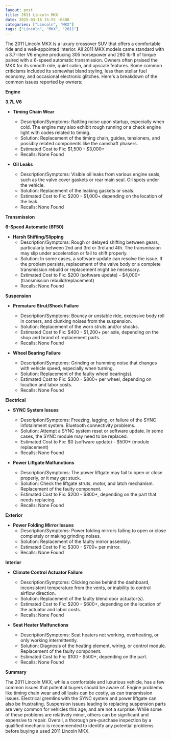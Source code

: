 ```yaml
---
layout: post
title: 2011 Lincoln MKX
date: 2025-03-16 15:55 -0400
categories: ["Lincoln", "MKX"]
tags: ["Lincoln", "MKX", "2011"]
---
```

The 2011 Lincoln MKX is a luxury crossover SUV that offers a comfortable ride and a well-appointed interior. All 2011 MKX models came standard with a 3.7-liter V6 engine producing 305 horsepower and 280 lb-ft of torque paired with a 6-speed automatic transmission. Owners often praised the MKX for its smooth ride, quiet cabin, and upscale features. Some common criticisms included its somewhat bland styling, less than stellar fuel economy, and occasional electronic glitches. Here's a breakdown of the common issues reported by owners:

**Engine**

**3.7L V6**

*   **Timing Chain Wear**
    *   Description/Symptoms: Rattling noise upon startup, especially when cold. The engine may also exhibit rough running or a check engine light with codes related to timing.
    *   Solution: Replacement of the timing chain, guides, tensioners, and possibly related components like the camshaft phasers.
    *   Estimated Cost to Fix: $1,500 - $3,000+
    *   Recalls: None Found

*   **Oil Leaks**
    *   Description/Symptoms: Visible oil leaks from various engine seals, such as the valve cover gaskets or rear main seal. Oil spots under the vehicle.
    *   Solution: Replacement of the leaking gaskets or seals.
    *   Estimated Cost to Fix: $200 - $1,000+ depending on the location of the leak.
    *   Recalls: None Found

**Transmission**

**6-Speed Automatic (6F50)**

*   **Harsh Shifting/Slipping**
    *   Description/Symptoms: Rough or delayed shifting between gears, particularly between 2nd and 3rd or 3rd and 4th. The transmission may slip under acceleration or fail to shift properly.
    *   Solution: In some cases, a software update can resolve the issue. If the problem persists, replacement of the valve body or a complete transmission rebuild or replacement might be necessary.
    *   Estimated Cost to Fix: $200 (software update) - $4,000+ (transmission rebuild/replacement)
    *   Recalls: None Found

**Suspension**

*   **Premature Strut/Shock Failure**
    *   Description/Symptoms: Bouncy or unstable ride, excessive body roll in corners, and clunking noises from the suspension.
    *   Solution: Replacement of the worn struts and/or shocks.
    *   Estimated Cost to Fix: $400 - $1,200+ per axle, depending on the shop and brand of replacement parts.
    *   Recalls: None Found

*   **Wheel Bearing Failure**
    *   Description/Symptoms: Grinding or humming noise that changes with vehicle speed, especially when turning.
    *   Solution: Replacement of the faulty wheel bearing(s).
    *   Estimated Cost to Fix: $300 - $800+ per wheel, depending on location and labor costs.
    *   Recalls: None Found

**Electrical**

*   **SYNC System Issues**
    *   Description/Symptoms: Freezing, lagging, or failure of the SYNC infotainment system. Bluetooth connectivity problems.
    *   Solution: Attempt a SYNC system reset or software update. In some cases, the SYNC module may need to be replaced.
    *   Estimated Cost to Fix: $0 (software update) - $500+ (module replacement)
    *   Recalls: None Found

*   **Power Liftgate Malfunctions**
    *   Description/Symptoms: The power liftgate may fail to open or close properly, or it may get stuck.
    *   Solution: Check the liftgate struts, motor, and latch mechanism. Replacement of the faulty component.
    *   Estimated Cost to Fix: $200 - $800+, depending on the part that needs replacing.
    *   Recalls: None Found

**Exterior**

*   **Power Folding Mirror Issues**
    *   Description/Symptoms: Power folding mirrors failing to open or close completely or making grinding noises.
    *   Solution: Replacement of the faulty mirror assembly.
    *   Estimated Cost to Fix: $300 - $700+ per mirror.
    *   Recalls: None Found

**Interior**

*   **Climate Control Actuator Failure**
    *   Description/Symptoms: Clicking noise behind the dashboard, inconsistent temperature from the vents, or inability to control airflow direction.
    *   Solution: Replacement of the faulty blend door actuator(s).
    *   Estimated Cost to Fix: $200 - $600+, depending on the location of the actuator and labor costs.
    *   Recalls: None Found

*   **Seat Heater Malfunctions**
    *   Description/Symptoms: Seat heaters not working, overheating, or only working intermittently.
    *   Solution: Diagnosis of the heating element, wiring, or control module. Replacement of the faulty component.
    *   Estimated Cost to Fix: $100 - $500+, depending on the part.
    *   Recalls: None Found

**Summary**

The 2011 Lincoln MKX, while a comfortable and luxurious vehicle, has a few common issues that potential buyers should be aware of. Engine problems like timing chain wear and oil leaks can be costly, as can transmission issues. Electrical gremlins with the SYNC system and power liftgate can also be frustrating. Suspension issues leading to replacing suspension parts are very common for vehicles this age, and are not a surprise. While some of these problems are relatively minor, others can be significant and expensive to repair. Overall, a thorough pre-purchase inspection by a qualified mechanic is recommended to identify any potential problems before buying a used 2011 Lincoln MKX.

